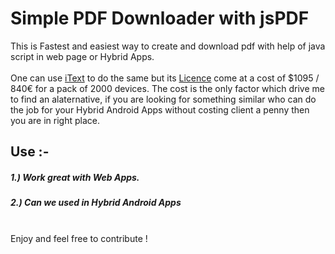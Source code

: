 # Simple PDF Downloader with jsPDF

   This is Fastest and easiest way to create and download pdf with help of java script in web page or Hybrid Apps.<br/><br/> One can use <a href ="http://itextpdf.com/">iText</a> to do the same but its <a href = "http://itextpdf.com/pricing/android_license" > Licence</a> come at a cost of 
 $1095 / 840€ for a pack of 2000 devices.
  The cost is the only factor which drive me to find an alaternative, if you are looking for something similar who can do the job for your Hybrid Android Apps without costing client a penny then you are in right place.

<h2>Use :-</h2> 

<h5> 1.) Work great with Web Apps.</h5>
<h5> 2.) Can we used in Hybrid Android Apps</h5>
</br> Enjoy and feel free to contribute !


